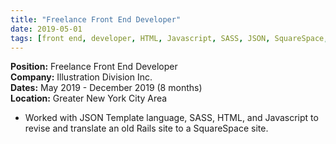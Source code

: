 ```yaml
---
title: "Freelance Front End Developer"
date: 2019-05-01
tags: [front end, developer, HTML, Javascript, SASS, JSON, SquareSpace, tech]
---
```


**Position:** Freelance Front End Developer  
**Company:** Illustration Division Inc.  
**Dates:** May 2019 - December 2019 (8 months)  
**Location:** Greater New York City Area

- Worked with JSON Template language, SASS, HTML, and Javascript to revise and translate an old Rails site to a SquareSpace site.